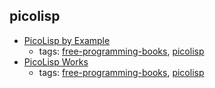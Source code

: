 picolisp 
---
* [PicoLisp by Example](https://github.com/tj64/picolisp-by-example)
    * tags: [free-programming-books](../tags/free-programming-books.md), [picolisp](../tags/picolisp.md)
* [PicoLisp Works](https://github.com/tj64/picolisp-works)
    * tags: [free-programming-books](../tags/free-programming-books.md), [picolisp](../tags/picolisp.md)
